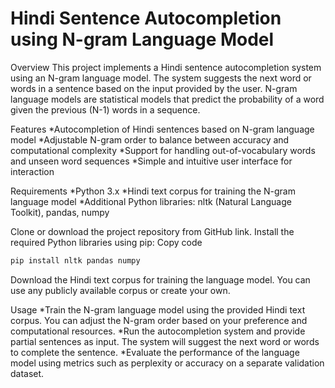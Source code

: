 # Hindi Sentence Autocompletion using N-gram Language Model
Overview
This project implements a Hindi sentence autocompletion system using an N-gram language model. The system suggests the next word or words in a sentence based on the input provided by the user. 
N-gram language models are statistical models that predict the probability of a word given the previous (N-1) words in a sequence.

Features
*Autocompletion of Hindi sentences based on N-gram language model
*Adjustable N-gram order to balance between accuracy and computational complexity
*Support for handling out-of-vocabulary words and unseen word sequences
*Simple and intuitive user interface for interaction

Requirements
*Python 3.x
*Hindi text corpus for training the N-gram language model
*Additional Python libraries: nltk (Natural Language Toolkit), pandas, numpy

Clone or download the project repository from GitHub link.
Install the required Python libraries using pip:
Copy code
```python
pip install nltk pandas numpy
```
Download the Hindi text corpus for training the language model. You can use any publicly available corpus or create your own.

Usage
*Train the N-gram language model using the provided Hindi text corpus. You can adjust the N-gram order based on your preference and computational resources.
*Run the autocompletion system and provide partial sentences as input. The system will suggest the next word or words to complete the sentence.
*Evaluate the performance of the language model using metrics such as perplexity or accuracy on a separate validation dataset.
